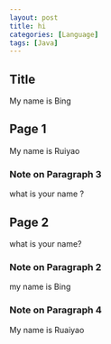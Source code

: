 ```yaml
---
layout: post 
title: hi
categories: [Language]
tags: [Java]
---
```


## Title
My name is Bing
## Page 1
My name is Ruiyao
### Note on Paragraph 3
what is your name ?
## Page 2
what is your name?
### Note on Paragraph 2
my name is Bing
### Note on Paragraph 4
My name is Ruaiyao
